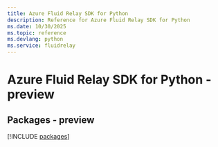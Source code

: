 ```yaml
---
title: Azure Fluid Relay SDK for Python
description: Reference for Azure Fluid Relay SDK for Python
ms.date: 10/30/2025
ms.topic: reference
ms.devlang: python
ms.service: fluidrelay
---
```

# Azure Fluid Relay SDK for Python - preview
## Packages - preview
[!INCLUDE [packages](fluid-relay-index.md)]